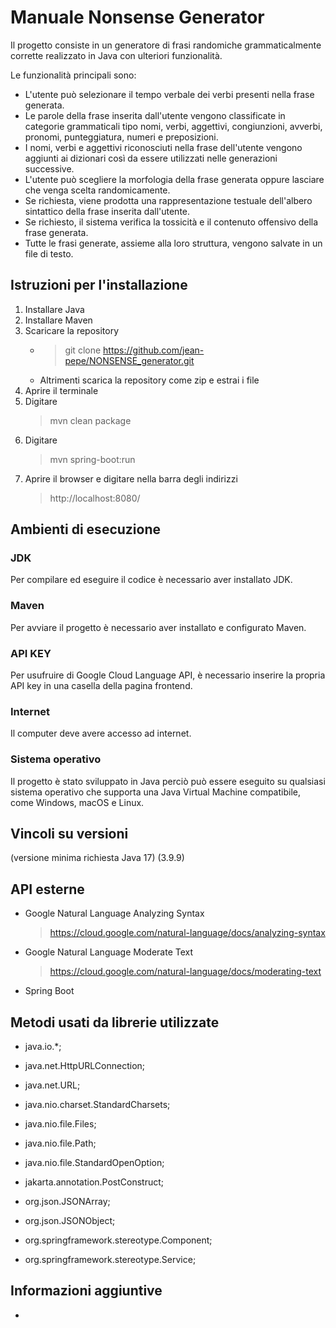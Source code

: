 # Manuale Nonsense Generator
Il progetto consiste in un generatore di frasi randomiche grammaticalmente corrette realizzato in Java con ulteriori funzionalità.  
  
Le funzionalità principali sono:  
* L'utente può selezionare il tempo verbale dei verbi presenti nella frase generata.
* Le parole della frase inserita dall'utente vengono classificate in categorie grammaticali tipo nomi, verbi, aggettivi, congiunzioni, avverbi, pronomi, punteggiatura, numeri e preposizioni.
* I nomi, verbi e aggettivi riconosciuti nella frase dell'utente vengono aggiunti ai dizionari così da essere utilizzati nelle generazioni successive.
* L'utente può scegliere la morfologia della frase generata oppure lasciare che venga scelta randomicamente.
* Se richiesta, viene prodotta una rappresentazione testuale dell'albero sintattico della frase inserita dall'utente.
* Se richiesto, il sistema verifica la tossicità e il contenuto offensivo della frase generata.
* Tutte le frasi generate, assieme alla loro struttura, vengono salvate in un file di testo.

## Istruzioni per l'installazione
1. Installare Java
2. Installare Maven
3. Scaricare la repository
      * > git clone https://github.com/jean-pepe/NONSENSE_generator.git
      * Altrimenti scarica la repository come zip e estrai i file
4. Aprire il terminale
5. Digitare
   > mvn clean package
7. Digitare
   > mvn spring-boot:run
9. Aprire il browser e digitare nella barra degli indirizzi
    > http://localhost:8080/
   
## Ambienti di esecuzione
### JDK  
Per compilare ed eseguire il codice è necessario aver installato JDK.
### Maven
Per avviare il progetto è necessario aver installato e configurato Maven.
### API KEY
Per usufruire di Google Cloud Language API, è necessario inserire la propria API key in una casella della pagina frontend.
### Internet
Il computer deve avere accesso ad internet.
### Sistema operativo
Il progetto è stato sviluppato in Java perciò può essere eseguito su qualsiasi sistema operativo che supporta una Java Virtual Machine compatibile, come Windows, macOS e Linux.
## Vincoli su versioni 
(versione minima richiesta Java 17)
 (3.9.9)
## API esterne
* Google Natural Language Analyzing Syntax
   > https://cloud.google.com/natural-language/docs/analyzing-syntax
* Google Natural Language Moderate Text
   > https://cloud.google.com/natural-language/docs/moderating-text
* Spring Boot
## Metodi usati da librerie utilizzate 
* java.io.*;

* java.net.HttpURLConnection;
* java.net.URL;
* java.nio.charset.StandardCharsets;
* java.nio.file.Files;
* java.nio.file.Path;
* java.nio.file.StandardOpenOption;

* jakarta.annotation.PostConstruct;

* org.json.JSONArray;
* org.json.JSONObject;

* org.springframework.stereotype.Component;
* org.springframework.stereotype.Service;

## Informazioni aggiuntive
*
